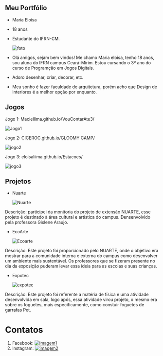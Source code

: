 ## Meu Portfólio

- Maria Eloísa
- 18 anos
- Estudante do IFRN-CM.  

  ![foto](foto1.jpg)  

- Olá amigos, sejam bem vindos! Me chamo Maria eloisa, tenho 18 anos, sou aluna do IFRN campus Ceará-Mirim. Estou cursando o 3º ano do curso de Programção em Jogos Digitais.
- Adoro desenhar, criar, decorar, etc. 
- Meu sonho é fazer faculdade de arquitetura, porém acho que Design de Interiores é a melhor opção por enquanto.

## Jogos

Jogo 1: Maciellima.github.io/VouContarAte3/  
  
  ![Jogo1](Jogo1.png)
  
Jogo 2: CICEROC.github.io/GLOOMY CAMP/  
  
  ![jogo2](jogo2.png)
  
Jogo 3: eloisaliima.github.io/Estacoes/  

  ![jogo3](jogo3.png)
  

## Projetos

- Nuarte  
  
    ![Nuarte](NUARTE.jpg)

Descrição: participei da monitoria do projeto de extensão NUARTE, esse projeto é destinado à área cultural e artística do campus. Densenvolvido pela professora Gislene Araujo.

- EcoArte  
  
    ![Ecoarte](Ecoartee.jpg)

Descrição: Este projeto foi proporcionado pelo NUARTE, onde o objetivo era mostrar para a comunidade interna e externa do campus como desenvolver um ambiente mais sustentável. Os professores que se fizeram presente no dia da exposição puderam levar essa ideia para as escolas e suas crianças.

- Expotec  
   
     ![expotec](fisicaa.jpg)

Descrição: Este projeto foi referente a matéria de física e uma atividade desenvolvida em sala, logo após, essa atividade virou projeto, o mesmo era sobre os foguetes, mais especificamente, como constuir foguetes de garrafas Pet. 

# Contatos

1. Facebook: <a href = "https://www.facebook.com/profile.php?id=100012459307606" target = "_blank"> ![imagem1](LOGO-FB.jpg) </a>
2. Instagram: <a href = "https://www.instagram.com/eloisa_liima/" target = "_blank"> ![imagem2](logoinsta.png) </a>




